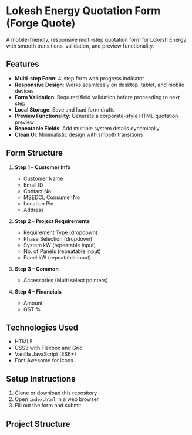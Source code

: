 # Lokesh Energy Quotation Form (Forge Quote)

A mobile-friendly, responsive multi-step quotation form for Lokesh Energy with smooth transitions, validation, and preview functionality.

## Features

- **Multi-step Form**: 4-step form with progress indicator
- **Responsive Design**: Works seamlessly on desktop, tablet, and mobile devices
- **Form Validation**: Required field validation before proceeding to next step
- **Local Storage**: Save and load form drafts
- **Preview Functionality**: Generate a corporate-style HTML quotation preview
- **Repeatable Fields**: Add multiple system details dynamically
- **Clean UI**: Minimalistic design with smooth transitions

## Form Structure

1. **Step 1 – Customer Info**
   - Customer Name
   - Email ID
   - Contact No
   - MSEDCL Consumer No
   - Location Pin
   - Address

2. **Step 2 – Project Requirements**
   - Requirement Type (dropdown)
   - Phase Selection (dropdown)
   - System kW (repeatable input)
   - No. of Panels (repeatable input)
   - Panel kW (repeatable input)

3. **Step 3 – Common**
   - Accessories (Multi select pointers)

4. **Step 4 – Financials**
   - Amount
   - GST %

## Technologies Used

- HTML5
- CSS3 with Flexbox and Grid
- Vanilla JavaScript (ES6+)
- Font Awesome for icons

## Setup Instructions

1. Clone or download this repository
2. Open `index.html` in a web browser
3. Fill out the form and submit

## Project Structure

